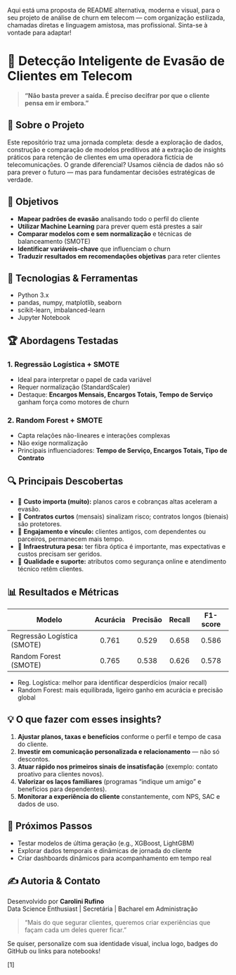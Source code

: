 Aqui está uma proposta de README alternativa, moderna e visual, para o seu projeto de análise de churn em telecom — com organização estilizada, chamadas diretas e linguagem amistosa, mas profissional. Sinta-se à vontade para adaptar!

# 📡 Detecção Inteligente de Evasão de Clientes em Telecom

> **“Não basta prever a saída. É preciso decifrar por que o cliente pensa em ir embora.”**

## 🚀 Sobre o Projeto

Este repositório traz uma jornada completa: desde a exploração de dados, construção e comparação de modelos preditivos até a extração de insights práticos para retenção de clientes em uma operadora fictícia de telecomunicações. O grande diferencial? Usamos ciência de dados não só para prever o futuro — mas para fundamentar decisões estratégicas de verdade.

## 🎯 Objetivos

- **Mapear padrões de evasão** analisando todo o perfil do cliente
- **Utilizar Machine Learning** para prever quem está prestes a sair
- **Comparar modelos com e sem normalização** e técnicas de balanceamento (SMOTE)
- **Identificar variáveis-chave** que influenciam o churn
- **Traduzir resultados em recomendações objetivas** para reter clientes

## 🧰 Tecnologias & Ferramentas

- Python 3.x
- pandas, numpy, matplotlib, seaborn
- scikit-learn, imbalanced-learn
- Jupyter Notebook

## 🏆 Abordagens Testadas

### 1. **Regressão Logística + SMOTE**
- Ideal para interpretar o papel de cada variável
- Requer normalização (StandardScaler)
- Destaque: **Encargos Mensais, Encargos Totais, Tempo de Serviço** ganham força como motores de churn

### 2. **Random Forest + SMOTE**
- Capta relações não-lineares e interações complexas
- Não exige normalização
- Principais influenciadores: **Tempo de Serviço, Encargos Totais, Tipo de Contrato**

## 🔍 Principais Descobertas

- 💸 **Custo importa (muito):** planos caros e cobranças altas aceleram a evasão.
- 📅 **Contratos curtos** (mensais) sinalizam risco; contratos longos (bienais) são protetores.
- 🤝 **Engajamento e vínculo:** clientes antigos, com dependentes ou parceiros, permanecem mais tempo.
- 📡 **Infraestrutura pesa:** ter fibra óptica é importante, mas expectativas e custos precisam ser geridos.
- 🔑 **Qualidade e suporte:** atributos como segurança online e atendimento técnico retêm clientes.

## 📊 Resultados e Métricas

| Modelo                    | Acurácia | Precisão | Recall  | F1-score |
|---------------------------|:--------:|:--------:|:-------:|:--------:|
| Regressão Logística (SMOTE) | 0.761 | 0.529   | 0.658   | 0.586    |
| Random Forest (SMOTE)     | 0.765    | 0.538    | 0.626   | 0.578    |

- Reg. Logística: melhor para identificar desperdícios (maior recall)
- Random Forest: mais equilibrada, ligeiro ganho em acurácia e precisão global

## 💡 O que fazer com esses insights?

1. **Ajustar planos, taxas e benefícios** conforme o perfil e tempo de casa do cliente.
2. **Investir em comunicação personalizada e relacionamento** — não só descontos.
3. **Atuar rápido nos primeiros sinais de insatisfação** (exemplo: contato proativo para clientes novos).
4. **Valorizar os laços familiares** (programas “indique um amigo” e benefícios para dependentes).
5. **Monitorar a experiência do cliente** constantemente, com NPS, SAC e dados de uso.

## 🐾 Próximos Passos

- Testar modelos de última geração (e.g., XGBoost, LightGBM)
- Explorar dados temporais e dinâmicas de jornada do cliente
- Criar dashboards dinâmicos para acompanhamento em tempo real

## ✍️ Autoria & Contato

Desenvolvido por **Carolini Rufino**  
Data Science Enthusiast | Secretária | Bacharel em Administração

> “Mais do que segurar clientes, queremos criar experiências que façam cada um deles querer ficar.”

Se quiser, personalize com sua identidade visual, inclua logo, badges do GitHub ou links para notebooks!

[1] 
